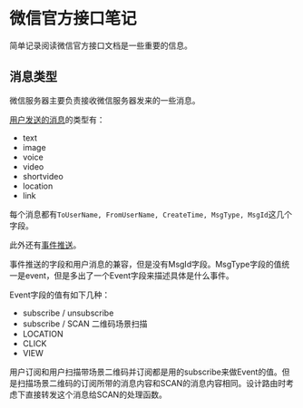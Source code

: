 # 微信官方接口笔记

简单记录阅读微信官方接口文档是一些重要的信息。

## 消息类型

微信服务器主要负责接收微信服务器发来的一些消息。

[用户发送的消息](http://mp.weixin.qq.com/wiki/17/f298879f8fb29ab98b2f2971d42552fd.html)的类型有：

* text
* image
* voice
* video
* shortvideo
* location
* link

每个消息都有`ToUserName, FromUserName, CreateTime, MsgType, MsgId`这几个字段。

此外还有[事件推送](http://mp.weixin.qq.com/wiki/7/9f89d962eba4c5924ed95b513ba69d9b.html)。

事件推送的字段和用户消息的兼容，但是没有MsgId字段。MsgType字段的值统一是event，但是多出了一个Event字段来描述具体是什么事件。

Event字段的值有如下几种：

* subscribe / unsubscribe
* subscribe / SCAN 二维码场景扫描
* LOCATION
* CLICK
* VIEW

用户订阅和用户扫描带场景二维码并订阅都是用的subscribe来做Event的值。但是扫描场景二维码的订阅所带的消息内容和SCAN的消息内容相同。设计路由时考虑下直接转发这个消息给SCAN的处理函数。